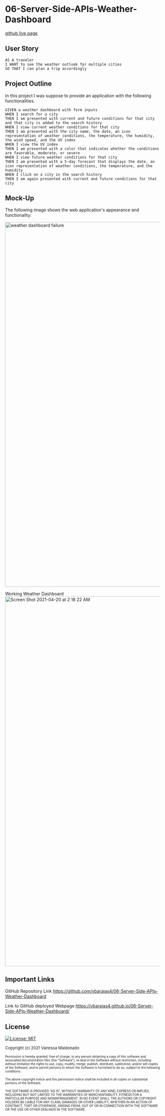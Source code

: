 # 06-Server-Side-APIs-Weather-Dashboard
[github live page](https://vbarajas4.github.io/06-Server-Side-APIs-Weather-Dashboard/)

## User Story

```
AS A traveler
I WANT to see the weather outlook for multiple cities
SO THAT I can plan a trip accordingly
```

## Project Outline

In this project I was suppose to provide an application with the following functionalities. 
```
GIVEN a weather dashboard with form inputs
WHEN I search for a city
THEN I am presented with current and future conditions for that city and that city is added to the search history
WHEN I view current weather conditions for that city
THEN I am presented with the city name, the date, an icon representation of weather conditions, the temperature, the humidity, the wind speed, and the UV index
WHEN I view the UV index
THEN I am presented with a color that indicates whether the conditions are favorable, moderate, or severe
WHEN I view future weather conditions for that city
THEN I am presented with a 5-day forecast that displays the date, an icon representation of weather conditions, the temperature, and the humidity
WHEN I click on a city in the search history
THEN I am again presented with current and future conditions for that city
```

## Mock-Up

The following image shows the web application's appearance and functionality:

<img width="1185" alt="weather dashboard failure" src="https://user-images.githubusercontent.com/79430431/115137178-67048080-9fd9-11eb-8b5e-1a3a861f620c.png">

Working Weather Dashboard
<img width="1202" alt="Screen Shot 2021-04-20 at 2 18 22 AM" src="https://user-images.githubusercontent.com/79430431/115371486-debfe000-a17e-11eb-932f-c40ee529d204.png">


## Important Links 

GitHub Repository Link
https://github.com/vbarajas4/06-Server-Side-APIs-Weather-Dashboard

Link to GitHub deployed Webpage 
https://vbarajas4.github.io/06-Server-Side-APIs-Weather-Dashboard/



## License

[![License: MIT](https://img.shields.io/badge/License-MIT-yellow.svg)](https://opensource.org/licenses/MIT)

<font size="2">Copyright (c) 2021 Vanessa Maldonado</font>

<font size="1">Permission is hereby granted, free of charge, to any person obtaining a copy
of this software and associated documentation files (the "Software"), to deal
in the Software without restriction, including without limitation the rights
to use, copy, modify, merge, publish, distribute, sublicense, and/or sell
copies of the Software, and to permit persons to whom the Software is
furnished to do so, subject to the following conditions:

The above copyright notice and this permission notice shall be included in all
copies or substantial portions of the Software.

THE SOFTWARE IS PROVIDED "AS IS", WITHOUT WARRANTY OF ANY KIND, EXPRESS OR
IMPLIED, INCLUDING BUT NOT LIMITED TO THE WARRANTIES OF MERCHANTABILITY,
FITNESS FOR A PARTICULAR PURPOSE AND NONINFRINGEMENT. IN NO EVENT SHALL THE
AUTHORS OR COPYRIGHT HOLDERS BE LIABLE FOR ANY CLAIM, DAMAGES OR OTHER
LIABILITY, WHETHER IN AN ACTION OF CONTRACT, TORT OR OTHERWISE, ARISING FROM,
OUT OF OR IN CONNECTION WITH THE SOFTWARE OR THE USE OR OTHER DEALINGS IN THE
SOFTWARE.</font> 
